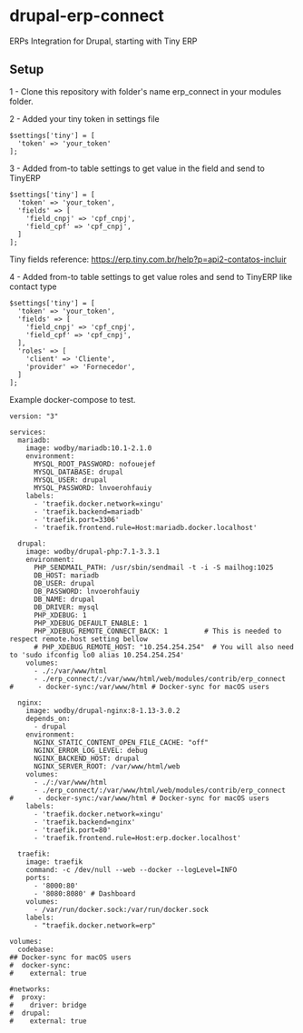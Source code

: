 # drupal-erp-connect
ERPs Integration for Drupal, starting with Tiny ERP

## Setup
1 - Clone this repository with folder's name erp_connect in your modules folder.

2 - Added your tiny token in settings file
```
$settings['tiny'] = [
  'token' => 'your_token'
];
```

3 - Added from-to table settings to get value in the field and send to TinyERP
```
$settings['tiny'] = [
  'token' => 'your_token',
  'fields' => [
    'field_cnpj' => 'cpf_cnpj',
    'field_cpf' => 'cpf_cnpj',
  ]
];
```
Tiny fields reference: https://erp.tiny.com.br/help?p=api2-contatos-incluir

4 - Added from-to table settings to get value roles and send to TinyERP like contact type
```
$settings['tiny'] = [
  'token' => 'your_token',
  'fields' => [
    'field_cnpj' => 'cpf_cnpj',
    'field_cpf' => 'cpf_cnpj',
  ],
  'roles' => [
    'client' => 'Cliente',
    'provider' => 'Fornecedor',
  ]
];

```

Example docker-compose to test.

```docker-compose
version: "3"

services:
  mariadb:
    image: wodby/mariadb:10.1-2.1.0
    environment:
      MYSQL_ROOT_PASSWORD: nofouejef
      MYSQL_DATABASE: drupal
      MYSQL_USER: drupal
      MYSQL_PASSWORD: lnvoerohfauiy
    labels:
      - 'traefik.docker.network=xingu'
      - 'traefik.backend=mariadb'
      - 'traefik.port=3306'
      - 'traefik.frontend.rule=Host:mariadb.docker.localhost'

  drupal:
    image: wodby/drupal-php:7.1-3.3.1
    environment:
      PHP_SENDMAIL_PATH: /usr/sbin/sendmail -t -i -S mailhog:1025
      DB_HOST: mariadb
      DB_USER: drupal
      DB_PASSWORD: lnvoerohfauiy
      DB_NAME: drupal
      DB_DRIVER: mysql
      PHP_XDEBUG: 1
      PHP_XDEBUG_DEFAULT_ENABLE: 1
      PHP_XDEBUG_REMOTE_CONNECT_BACK: 1         # This is needed to respect remote.host setting bellow
      # PHP_XDEBUG_REMOTE_HOST: "10.254.254.254"  # You will also need to 'sudo ifconfig lo0 alias 10.254.254.254'
    volumes:
      - ./:/var/www/html
      - ./erp_connect/:/var/www/html/web/modules/contrib/erp_connect
#      - docker-sync:/var/www/html # Docker-sync for macOS users

  nginx:
    image: wodby/drupal-nginx:8-1.13-3.0.2
    depends_on:
      - drupal
    environment:
      NGINX_STATIC_CONTENT_OPEN_FILE_CACHE: "off"
      NGINX_ERROR_LOG_LEVEL: debug
      NGINX_BACKEND_HOST: drupal
      NGINX_SERVER_ROOT: /var/www/html/web
    volumes:
      - ./:/var/www/html
      - ./erp_connect/:/var/www/html/web/modules/contrib/erp_connect
#      - docker-sync:/var/www/html # Docker-sync for macOS users
    labels:
      - 'traefik.docker.network=xingu'
      - 'traefik.backend=nginx'
      - 'traefik.port=80'
      - 'traefik.frontend.rule=Host:erp.docker.localhost'

  traefik:
    image: traefik
    command: -c /dev/null --web --docker --logLevel=INFO
    ports:
      - '8000:80'
      - '8080:8080' # Dashboard
    volumes:
      - /var/run/docker.sock:/var/run/docker.sock
    labels:
      - "traefik.docker.network=erp"

volumes:
  codebase:
## Docker-sync for macOS users
#  docker-sync:
#    external: true

#networks:
#  proxy:
#    driver: bridge
#  drupal:
#    external: true
```